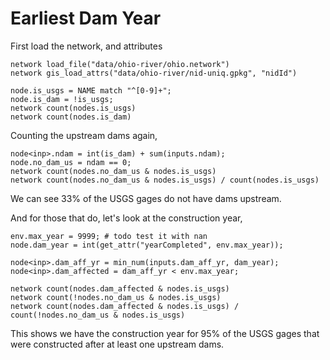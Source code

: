 # Earliest Dam Year


First load the network, and attributes
```task run
network load_file("data/ohio-river/ohio.network")
network gis_load_attrs("data/ohio-river/nid-uniq.gpkg", "nidId")

node.is_usgs = NAME match "^[0-9]+";
node.is_dam = !is_usgs;
network count(nodes.is_usgs)
network count(nodes.is_dam)
```

Counting the upstream dams again,
```task run continue
node<inp>.ndam = int(is_dam) + sum(inputs.ndam);
node.no_dam_us = ndam == 0;
network count(nodes.no_dam_us & nodes.is_usgs)
network count(nodes.no_dam_us & nodes.is_usgs) / count(nodes.is_usgs)
```

We can see 33% of the USGS gages do not have dams upstream.

And for those that do, let's look at the construction year,
```task run continue
env.max_year = 9999; # todo test it with nan
node.dam_year = int(get_attr("yearCompleted", env.max_year));

node<inp>.dam_aff_yr = min_num(inputs.dam_aff_yr, dam_year);
node<inp>.dam_affected = dam_aff_yr < env.max_year;

network count(nodes.dam_affected & nodes.is_usgs)
network count(!nodes.no_dam_us & nodes.is_usgs)
network count(nodes.dam_affected & nodes.is_usgs) / count(!nodes.no_dam_us & nodes.is_usgs)
```

This shows we have the construction year for 95% of the USGS gages that were constructed after at least one upstream dams.



